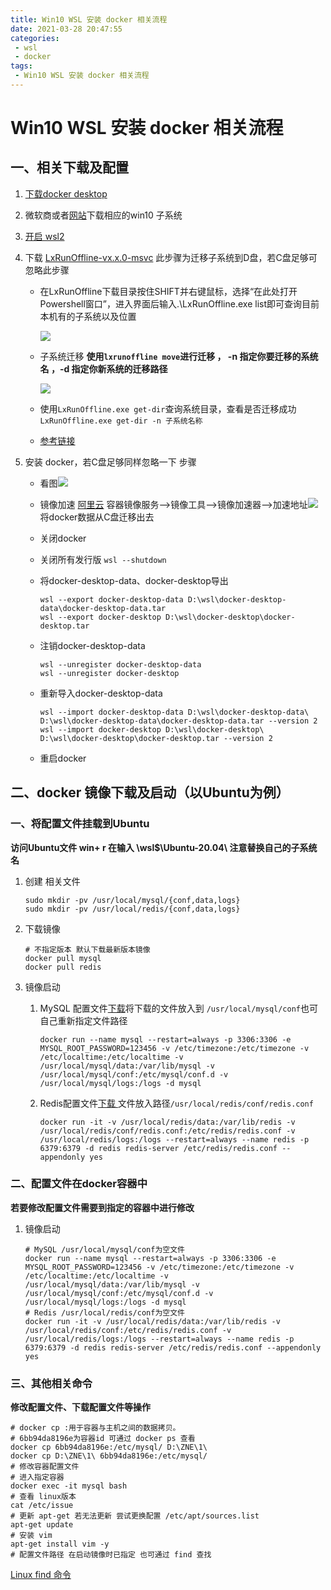 ```yaml
---
title: Win10 WSL 安装 docker 相关流程
date: 2021-03-28 20:47:55
categories: 
 - wsl
 - docker
tags: 
 - Win10 WSL 安装 docker 相关流程
---
```


# Win10 WSL 安装 docker 相关流程

<!-- more -->

## 一、相关下载及配置

1. [下载docker desktop](https://www.docker.com/products/docker-desktop)

2. 微软商或者[网站](https://docs.microsoft.com/en-us/windows/wsl/install-manual#installing-your-distro)下载相应的win10 子系统

3. [开启 wsl2](https://docs.microsoft.com/zh-cn/windows/wsl/install-win10)

4. 下载 [LxRunOffline-vx.x.0-msvc](https://github.com/DDoSolitary/LxRunOffline/releases/tag/v3.5.0) 此步骤为迁移子系统到D盘，若C盘足够可忽略此步骤

   - 在LxRunOffline下载目录按住SHIFT并右键鼠标，选择“在此处打开Powershell窗口”，进入界面后输入.\LxRunOffline.exe list即可查询目前本机有的子系统以及位置

     ![](https://gcore.jsdelivr.net/gh/znej/pic/picgo/image-20210328205752655.png)

   - 子系统迁移  **使用`lxrunoffline move`进行迁移 ， -n 指定你要迁移的系统名 ，-d 指定你新系统的迁移路径**

     ![](https://gcore.jsdelivr.net/gh/znej/pic/picgo/image-20210328210100012.png)

   - 使用`LxRunOffline.exe get-dir`查询系统目录，查看是否迁移成功  `LxRunOffline.exe get-dir -n 子系统名称`

   - [参考链接](https://zhuanlan.zhihu.com/p/145753804)

5. 安装 docker，若C盘足够同样忽略一下 步骤

   - 看图![](https://gcore.jsdelivr.net/gh/znej/pic/picgo/image-20210328211606211.png)
   - 镜像加速 [阿里云](https://cr.console.aliyun.com/cn-hangzhou/instances/mirrors) 容器镜像服务-->镜像工具-->镜像加速器-->加速地址![](https://gcore.jsdelivr.net/gh/znej/pic/picgo/image-20210328211652150.png)将docker数据从C盘迁移出去

   - 关闭docker

   - 关闭所有发行版 `wsl --shutdown`

   - 将docker-desktop-data、docker-desktop导出 

     ```shell
     wsl --export docker-desktop-data D:\wsl\docker-desktop-data\docker-desktop-data.tar
     wsl --export docker-desktop D:\wsl\docker-desktop\docker-desktop.tar
     ```
   
   - 注销docker-desktop-data 

     ````shell
     wsl --unregister docker-desktop-data
     wsl --unregister docker-desktop
     ````
   
   - 重新导入docker-desktop-data

     ```shell
     wsl --import docker-desktop-data D:\wsl\docker-desktop-data\ D:\wsl\docker-desktop-data\docker-desktop-data.tar --version 2
     wsl --import docker-desktop D:\wsl\docker-desktop\ D:\wsl\docker-desktop\docker-desktop.tar --version 2
     ```
   
   - 重启docker

## 二、docker 镜像下载及启动（以Ubuntu为例）

### 一、将配置文件挂载到Ubuntu

**访问Ubuntu文件 win+ r 在输入 \\wsl$\Ubuntu-20.04\  注意替换自己的子系统名**

1. 创建 相关文件

   ```shell
   sudo mkdir -pv /usr/local/mysql/{conf,data,logs} 
   sudo mkdir -pv /usr/local/redis/{conf,data,logs} 
   ```

2. 下载镜像

   ```shell
   # 不指定版本 默认下载最新版本镜像
   docker pull mysql
   docker pull redis
   ```

3. 镜像启动

   1. MySQL 配置文件[下载](https://zelen.lanzous.com/imB5Bnevqih)将下载的文件放入到 `/usr/local/mysql/conf`也可自己重新指定文件路径

      ```shell
      docker run --name mysql --restart=always -p 3306:3306 -e MYSQL_ROOT_PASSWORD=123456 -v /etc/timezone:/etc/timezone -v /etc/localtime:/etc/localtime -v /usr/local/mysql/data:/var/lib/mysql -v /usr/local/mysql/conf:/etc/mysql/conf.d -v /usr/local/mysql/logs:/logs -d mysql
      ```

   2. Redis配置文件[下载 ](https://zelen.lanzous.com/iektOil70vc) 文件放入路径`/usr/local/redis/conf/redis.conf`

      ```shell
      docker run -it -v /usr/local/redis/data:/var/lib/redis -v /usr/local/redis/conf/redis.conf:/etc/redis/redis.conf -v /usr/local/redis/logs:/logs --restart=always --name redis -p 6379:6379 -d redis redis-server /etc/redis/redis.conf --appendonly yes
      ```

### 二、配置文件在docker容器中

**若要修改配置文件需要到指定的容器中进行修改**

1. 镜像启动

   ```shell
   # MySQL /usr/local/mysql/conf为空文件
   docker run --name mysql --restart=always -p 3306:3306 -e MYSQL_ROOT_PASSWORD=123456 -v /etc/timezone:/etc/timezone -v /etc/localtime:/etc/localtime -v /usr/local/mysql/data:/var/lib/mysql -v /usr/local/mysql/conf:/etc/mysql/conf.d -v /usr/local/mysql/logs:/logs -d mysql
   # Redis /usr/local/redis/conf为空文件
   docker run -it -v /usr/local/redis/data:/var/lib/redis -v /usr/local/redis/conf:/etc/redis/redis.conf -v /usr/local/redis/logs:/logs --restart=always --name redis -p 6379:6379 -d redis redis-server /etc/redis/redis.conf --appendonly yes
   ```

### 三、其他相关命令

**修改配置文件、下载配置文件等操作**

```shell
# docker cp :用于容器与主机之间的数据拷贝。
# 6bb94da8196e为容器id 可通过 docker ps 查看
docker cp 6bb94da8196e:/etc/mysql/ D:\ZNE\1\
docker cp D:\ZNE\1\ 6bb94da8196e:/etc/mysql/
# 修改容器配置文件
# 进入指定容器
docker exec -it mysql bash
# 查看 linux版本
cat /etc/issue
# 更新 apt-get 若无法更新 尝试更换配置 /etc/apt/sources.list
apt-get update
# 安装 vim
apt-get install vim -y
# 配置文件路径 在启动镜像时已指定 也可通过 find 查找
```

[Linux find 命令](https://www.runoob.com/linux/linux-comm-find.html)